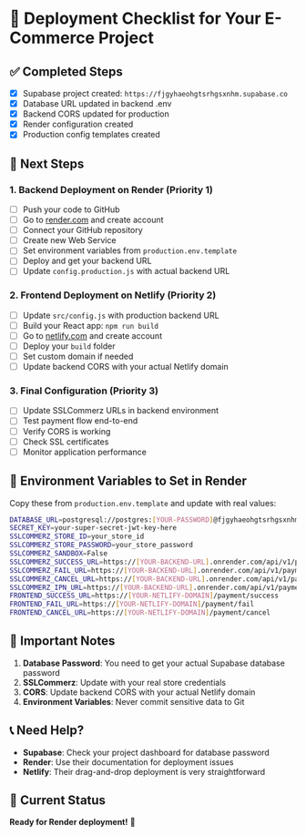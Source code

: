# 🚀 Deployment Checklist for Your E-Commerce Project

## ✅ Completed Steps
- [x] Supabase project created: `https://fjgyhaeohgtsrhgsxnhm.supabase.co`
- [x] Database URL updated in backend .env
- [x] Backend CORS updated for production
- [x] Render configuration created
- [x] Production config templates created

## 🔄 Next Steps

### 1. **Backend Deployment on Render** (Priority 1)
- [ ] Push your code to GitHub
- [ ] Go to [render.com](https://render.com) and create account
- [ ] Connect your GitHub repository
- [ ] Create new Web Service
- [ ] Set environment variables from `production.env.template`
- [ ] Deploy and get your backend URL
- [ ] Update `config.production.js` with actual backend URL

### 2. **Frontend Deployment on Netlify** (Priority 2)
- [ ] Update `src/config.js` with production backend URL
- [ ] Build your React app: `npm run build`
- [ ] Go to [netlify.com](https://netlify.com) and create account
- [ ] Deploy your `build` folder
- [ ] Set custom domain if needed
- [ ] Update backend CORS with your actual Netlify domain

### 3. **Final Configuration** (Priority 3)
- [ ] Update SSLCommerz URLs in backend environment
- [ ] Test payment flow end-to-end
- [ ] Verify CORS is working
- [ ] Check SSL certificates
- [ ] Monitor application performance

## 🔑 Environment Variables to Set in Render

Copy these from `production.env.template` and update with real values:

```bash
DATABASE_URL=postgresql://postgres:[YOUR-PASSWORD]@fjgyhaeohgtsrhgsxnhm.supabase.co:5432/postgres
SECRET_KEY=your-super-secret-jwt-key-here
SSLCOMMERZ_STORE_ID=your_store_id
SSLCOMMERZ_STORE_PASSWORD=your_store_password
SSLCOMMERZ_SANDBOX=False
SSLCOMMERZ_SUCCESS_URL=https://[YOUR-BACKEND-URL].onrender.com/api/v1/payment/sslcommerz/success
SSLCOMMERZ_FAIL_URL=https://[YOUR-BACKEND-URL].onrender.com/api/v1/payment/sslcommerz/fail
SSLCOMMERZ_CANCEL_URL=https://[YOUR-BACKEND-URL].onrender.com/api/v1/payment/sslcommerz/cancel
SSLCOMMERZ_IPN_URL=https://[YOUR-BACKEND-URL].onrender.com/api/v1/payment/sslcommerz/ipn
FRONTEND_SUCCESS_URL=https://[YOUR-NETLIFY-DOMAIN]/payment/success
FRONTEND_FAIL_URL=https://[YOUR-NETLIFY-DOMAIN]/payment/fail
FRONTEND_CANCEL_URL=https://[YOUR-NETLIFY-DOMAIN]/payment/cancel
```

## 🚨 Important Notes

1. **Database Password**: You need to get your actual Supabase database password
2. **SSLCommerz**: Update with your real store credentials
3. **CORS**: Update backend CORS with your actual Netlify domain
4. **Environment Variables**: Never commit sensitive data to Git

## 📞 Need Help?

- **Supabase**: Check your project dashboard for database password
- **Render**: Use their documentation for deployment issues
- **Netlify**: Their drag-and-drop deployment is very straightforward

## 🎯 Current Status
**Ready for Render deployment!** 🚀
